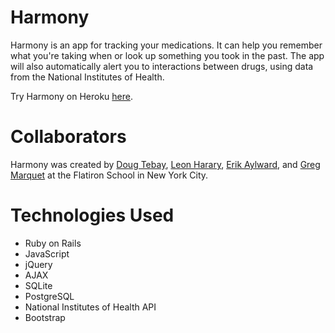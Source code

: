 # Harmony

Harmony is an app for tracking your medications. It can help you remember what you're taking when or look up something you took in the past. The app will also automatically alert you to interactions between drugs, using data from the National Institutes of Health.

Try Harmony on Heroku [here](http://harmony-web-app.herokuapp.com/).

# Collaborators

Harmony was created by [Doug Tebay](https://github.com/dougtebay), [Leon Harary](https://github.com/lharary), [Erik Aylward](https://github.com/eaylward8), and [Greg Marquet](https://github.com/gregmarquet) at the Flatiron School in New York City.

# Technologies Used

* Ruby on Rails
* JavaScript
* jQuery
* AJAX
* SQLite
* PostgreSQL
* National Institutes of Health API
* Bootstrap
